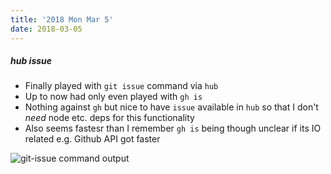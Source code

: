 ```yaml
---
title: '2018 Mon Mar 5'
date: 2018-03-05
---
```


##### hub issue

- Finally played with `git issue` command via `hub`
- Up to now had only even played with `gh is`
- Nothing against `gh` but nice to have `issue` available in `hub` so that I don't _need_ node etc. deps for this functionality
- Also seems fastesr than I remember `gh is` being though unclear if its IO related e.g. Github API got faster

![git-issue command output](./assets/git-issue.png)
